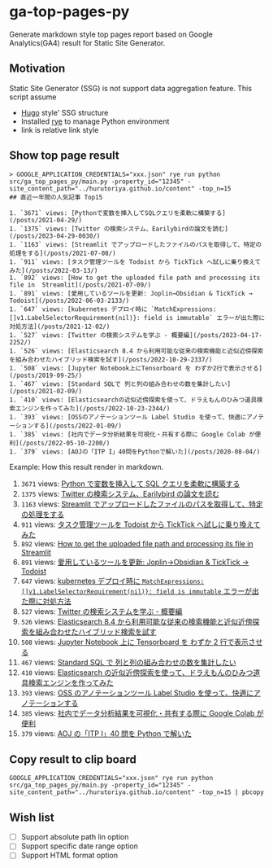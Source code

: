 # ga-top-pages-py

Generate markdown style top pages report based on Google Analytics(GA4) result for Static Site Generator.

## Motivation

Static Site Generator (SSG) is not support data aggregation feature.
This script assume

- [Hugo](https://gohugo.io/) style' SSG structure
- Installed [rye](https://github.com/mitsuhiko/rye) to manage Python environment
- link is relative link style

## Show top page result

```shell
> GOOGLE_APPLICATION_CREDENTIALS="xxx.json" rye run python src/ga_top_pages_py/main.py -property_id="12345" -site_content_path="../hurutoriya.github.io/content" -top_n=15
## 直近一年間の人気記事 Top15

1. `3671` views: [Pythonで変数を挿入してSQLクエリを柔軟に構築する](/posts/2021-04-29/)
1. `1375` views: [Twitter の検索システム、Earilybirdの論文を読む](/posts/2023-04-29-0030/)
1. `1163` views: [Streamlit でアップロードしたファイルのパスを取得して、特定の処理をする](/posts/2021-07-08/)
1. `911` views: [タスク管理ツールを Todoist から TickTick へ試しに乗り換えてみた](/posts/2022-03-13/)
1. `892` views: [How to get the uploaded file path and processing its file in  Streamlit](/posts/2021-07-09/)
1. `891` views: [愛用しているツールを更新: Joplin→Obsidian & TickTick → Todoist](/posts/2022-06-03-2133/)
1. `647` views: [kubernetes デプロイ時に `MatchExpressions:[]v1.LabelSelectorRequirement(nil)}: field is immutable` エラーが出た際に対処方法](/posts/2021-12-02/)
1. `527` views: [Twitter の検索システムを学ぶ - 概要編](/posts/2023-04-17-2252/)
1. `526` views: [Elasticsearch 8.4 から利用可能な従来の検索機能と近似近傍探索を組み合わせたハイブリッド検索を試す](/posts/2022-10-29-2337/)
1. `508` views: [Jupyter Notebook上にTensorboard を わずか2行で表示させる](/posts/2019-09-25/)
1. `467` views: [Standard SQLで 列と列の組み合わせの数を集計したい](/posts/2021-02-09/)
1. `410` views: [Elasticsearchの近似近傍探索を使って、ドラえもんのひみつ道具検索エンジンを作ってみた](/posts/2022-10-23-2344/)
1. `393` views: [OSSのアノテーションツール Label Studio を使って、快適にアノテーションする](/posts/2022-01-09/)
1. `385` views: [社内でデータ分析結果を可視化・共有する際に Google Colab が便利](/posts/2022-05-10-2200/)
1. `379` views: [AOJの「ITP I」40問をPythonで解いた](/posts/2020-08-04/)
```

Example: How this result render in markdown.

1. `3671` views: [Python で変数を挿入して SQL クエリを柔軟に構築する](/posts/2021-04-29/)
1. `1375` views: [Twitter の検索システム、Earilybird の論文を読む](/posts/2023-04-29-0030/)
1. `1163` views: [Streamlit でアップロードしたファイルのパスを取得して、特定の処理をする](/posts/2021-07-08/)
1. `911` views: [タスク管理ツールを Todoist から TickTick へ試しに乗り換えてみた](/posts/2022-03-13/)
1. `892` views: [How to get the uploaded file path and processing its file in Streamlit](/posts/2021-07-09/)
1. `891` views: [愛用しているツールを更新: Joplin→Obsidian & TickTick → Todoist](/posts/2022-06-03-2133/)
1. `647` views: [kubernetes デプロイ時に `MatchExpressions:[]v1.LabelSelectorRequirement(nil)}: field is immutable` エラーが出た際に対処方法](/posts/2021-12-02/)
1. `527` views: [Twitter の検索システムを学ぶ - 概要編](/posts/2023-04-17-2252/)
1. `526` views: [Elasticsearch 8.4 から利用可能な従来の検索機能と近似近傍探索を組み合わせたハイブリッド検索を試す](/posts/2022-10-29-2337/)
1. `508` views: [Jupyter Notebook 上に Tensorboard を わずか 2 行で表示させる](/posts/2019-09-25/)
1. `467` views: [Standard SQL で 列と列の組み合わせの数を集計したい](/posts/2021-02-09/)
1. `410` views: [Elasticsearch の近似近傍探索を使って、ドラえもんのひみつ道具検索エンジンを作ってみた](/posts/2022-10-23-2344/)
1. `393` views: [OSS のアノテーションツール Label Studio を使って、快適にアノテーションする](/posts/2022-01-09/)
1. `385` views: [社内でデータ分析結果を可視化・共有する際に Google Colab が便利](/posts/2022-05-10-2200/)
1. `379` views: [AOJ の「ITP I」40 問を Python で解いた](/posts/2020-08-04/)

## Copy result to clip board

```shell
GOOGLE_APPLICATION_CREDENTIALS="xxx.json" rye run python src/ga_top_pages_py/main.py -property_id="12345" -site_content_path="../hurutoriya.github.io/content" -top_n=15 | pbcopy
```

## Wish list

- [ ] Support absolute path lin option
- [ ] Support specific date range option
- [ ] Support HTML format option
